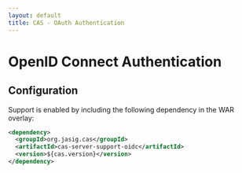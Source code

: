 ```yaml
---
layout: default
title: CAS - OAuth Authentication
---
```


# OpenID Connect Authentication


## Configuration
Support is enabled by including the following dependency in the WAR overlay:

```xml
<dependency>
  <groupId>org.jasig.cas</groupId>
  <artifactId>cas-server-support-oidc</artifactId>
  <version>${cas.version}</version>
</dependency>
```
